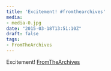 ```yaml
---
title: 'Excitement! #fromthearchives'
media:
- media-0.jpg
date: "2015-03-18T13:51:10Z"
draft: false
tags:
- FromTheArchives
---
```

Excitement\! [FromTheArchives](/tags/fromthearchives)
